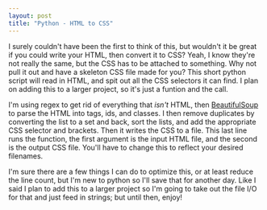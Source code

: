 ```yaml
--- 
layout: post 
title: "Python - HTML to CSS"
---
```


I surely couldn't have been the first to think of this, but wouldn't it be great if you could write your HTML, 
then convert it to CSS? Yeah, I know they're not really the same, but the CSS has to be attached to something. 
Why not pull it out and have a skeleton CSS file made for you? This short python script will read in HTML, and 
spit out all the CSS selectors it can find. I plan on adding this to a larger project, so it's just a funtion and the call.

<script src="https://gist.github.com/1118350.js"> </script>

I'm using regex to get rid of everything that _isn't_ HTML, then [BeautifulSoup](http://www.crummy.com/software/BeautifulSoup/) to parse the HTML into tags, ids, and classes. 
I then remove duplicates by converting the list to a set and back, sort the lists, and add the appropriate CSS selector and brackets. 
Then it writes the CSS to a file. This last line runs the function, the first argument is the input HTML file, and the second is the 
output CSS file. You'll have to change this to reflect your desired filenames.

I'm sure there are a few things I can do to optimize this, or at least reduce the line count, but I'm new to python 
so I'll save that for another day. Like I said I plan to add this to a larger project so I'm going to take out the 
file I/O for that and just feed in strings; but until then, enjoy!
